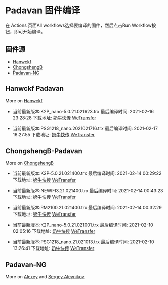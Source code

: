 # Padavan 固件编译
在 Actions 页面All workflows选择要编译的固件，然后点击Run Workflow按钮，即可开始编译。
## 固件源

- [Hanwckf](#Hanwckf-Padavan)
- [ChongshengB](#ChongshengB-Padavan)
- [Padavan-NG](#Padavan-NG)

## Hanwckf Padavan
More on [Hanwckf](https://github.com/hanwckf/rt-n56u/)

* 当前最新版本:K2P_nano-5.0.21.021623.trx  最后编译时间: 2021-02-16 23:28:28  下载地址: [奶牛快传](https://cowtransfer.com/s/d5581ffb91ce48)  [WeTransfer](https://we.tl/t-Sl1YNcUI6A)

* 当前最新版本:PSG1218_nano.2021021716.trx  最后编译时间: 2021-02-17 16:27:55  下载地址: [奶牛快传](https://cowtransfer.com/s/0ea2592cc4214a)  [WeTransfer](https://we.tl/t-tsag85Vpt7)


















## ChongshengB-Padavan
More on [ChongshengB](https://github.com/chongshengB/rt-n56u)



* 当前最新版本:K2P-5.0.21.021400.trx  最后编译时间: 2021-02-14 00:29:22  下载地址: [奶牛快传](https://cowtransfer.com/s/88378671974440)  [WeTransfer](https://we.tl/t-bWk4akkWG5)

* 当前最新版本:NEWIFI3.21.021400.trx  最后编译时间: 2021-02-14 00:43:23  下载地址: [奶牛快传](https://cowtransfer.com/s/c988c871523c41)  [WeTransfer](https://we.tl/t-9tC1fQnZq1)

* 当前最新版本:RM2100.21.021400.trx  最后编译时间: 2021-02-14 00:32:29  下载地址: [奶牛快传](https://cowtransfer.com/s/280aa7c68c1c44)  [WeTransfer](https://we.tl/t-FvLQ0GA7la)

* 当前最新版本:K2P_nano-5.0.21.021001.trx  最后编译时间: 2021-02-10 02:05:16  下载地址: [奶牛快传](https://cowtransfer.com/s/e9d11b47439048)  [WeTransfer](https://we.tl/t-LVAcqgYTaI)

* 当前最新版本:PSG1218_nano.21.021013.trx  最后编译时间: 2021-02-10 13:26:41  下载地址: [奶牛快传](https://cowtransfer.com/s/dce96ef77ffd4e)  [WeTransfer](https://we.tl/t-QAX47R0afI)













## Padavan-NG
More on [Alexey](https://gitlab.com/dm38/padavan-ng) and [Sergey Aleynikov](https://github.com/dur-randir/padavan-ng)
